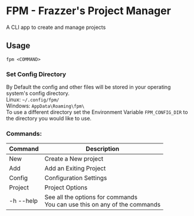# FPM - Frazzer's Project Manager

A CLI app to create and manage projects

## Usage

`fpm <COMMAND>`

### Set Config Directory

By Default the config and other files will be stored in your operating system's config directory.<br>
Linux: `~/.config/fpm/`<br>
Windows: `AppData\Roaming\fpm\`<br>
To use a different directory set the Environment Variable `FPM_CONFIG_DIR` to the directory you would like to use.

### Commands:

| Command   | Description                                                                  |
|-----------|------------------------------------------------------------------------------|
| New       | Create a New project                                                         |
| Add       | Add an Exiting Project                                                       |
| Config    | Configuration Settings                                                       |
| Project   | Project Options                                                              |
| -h --help | See all the options for commands<br/>You can use this on any of the commands |

